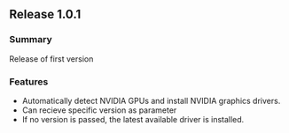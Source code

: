 ## Release 1.0.1
### Summary

Release of first version

### Features
- Automatically detect NVIDIA GPUs and install NVIDIA graphics drivers.
- Can recieve specific version as parameter
- If no version is passed, the latest available driver is installed.
